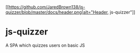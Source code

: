 [[https://github.com/JaredBrown138/js-quizzer/blob/master/docs/header.png|alt="Header, js-quizzer"]]


# js-quizzer
A SPA which quizzes users on basic JS

